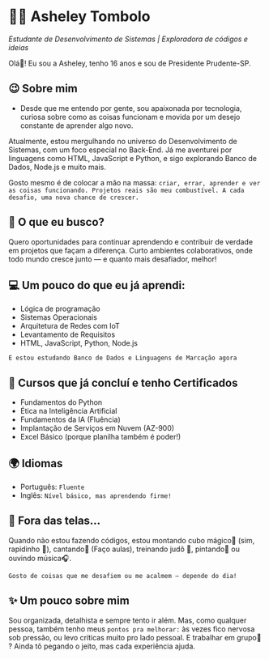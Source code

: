 # 👩‍💻 Asheley Tombolo
*Estudante de Desenvolvimento de Sistemas | Exploradora de códigos e ideias*

Olá👋! Eu sou a Asheley, tenho 16 anos e sou de Presidente Prudente-SP. 


## 😉 Sobre mim
* Desde que me entendo por gente, sou apaixonada por tecnologia, curiosa sobre como as coisas funcionam e movida por um desejo constante de aprender algo novo.

Atualmente, estou mergulhando no universo do Desenvolvimento de Sistemas, com um foco especial no Back-End. Já me aventurei por linguagens como HTML, JavaScript e Python, e sigo explorando Banco de Dados, Node.js e muito mais.

Gosto mesmo é de colocar a mão na massa: `criar, errar, aprender e ver as coisas funcionando. Projetos reais são meu combustível. A cada desafio, uma nova chance de crescer.`

## 🎯 O que eu busco?
Quero oportunidades para continuar aprendendo e contribuir de verdade em projetos que façam a diferença. Curto ambientes colaborativos, onde todo mundo cresce junto — e quanto mais desafiador, melhor!

## 💻 Um pouco do que eu já aprendi:
* Lógica de programação
* Sistemas Operacionais
* Arquitetura de Redes com IoT
* Levantamento de Requisitos
* HTML, JavaScript, Python, Node.js

`E estou estudando Banco de Dados e Linguagens de Marcação agora`

## 📜 Cursos que já concluí e tenho Certificados
* Fundamentos do Python
* Ética na Inteligência Artificial
* Fundamentos da IA (Fluência)
* Implantação de Serviços em Nuvem (AZ-900)
* Excel Básico (porque planilha também é poder!)

## 🌍 Idiomas
* Português: `Fluente`
* Inglês: `Nível básico, mas aprendendo firme!`

## 🎨 Fora das telas…
Quando não estou fazendo códigos, estou montando cubo mágico🎲 (sim, rapidinho 👀), cantando🎤 (Faço aulas), treinando judô 🥋, pintando🎨 ou ouvindo música🎧. 

`Gosto de coisas que me desafiem ou me acalmem — depende do dia!`

## ✨ Um pouco sobre mim
Sou organizada, detalhista e sempre tento ir além. Mas, como qualquer pessoa, também tenho meus `pontos pra melhorar:` às vezes fico nervosa sob pressão, ou levo críticas muito pro lado pessoal. E trabalhar em grupo🤝 ? Ainda tô pegando o jeito, mas cada experiência ajuda.

